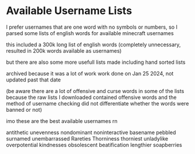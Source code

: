# Available Username Lists

I prefer usernames that are one word with no symbols or numbers, so I parsed some lists of english words for available minecraft usernames

this included a 300k long list of english words (completely unnecessary, resulted in 200k words available as usernames)

but there are also some more usefull lists made including hand sorted lists

archived because it was a lot of work work done on Jan 25 2024, not updated past that date

(be aware there are a lot of offensive and curse words in some of the lists because the raw lists I downloaded contained offensive words and the method of username checking did not differentiate whether the words were banned or not)

imo these are the best available usernames rn

antithetic 
unevenness 
nondominant 
noninteractive 
basename 
pebbled 
surnamed 
unembarrassed 
Rareties 
Thorniness 
thorniest 
unladylike 
overpotential 
kindnesses 
obsolescent 
beatification 
lengthier 
soapberries



